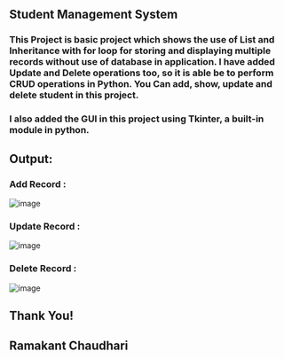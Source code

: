 ## Student Management System
### This Project is basic project which shows the use of List and Inheritance with for loop for storing and displaying multiple records without use of database in application. I have added Update and Delete operations too, so it is able be to perform CRUD operations in Python. You Can add, show, update and delete student in this project.
### I also added the GUI in this project using Tkinter, a built-in module in python.

## Output:
### Add Record :
![image](https://github.com/user-attachments/assets/6deedaa7-d2a1-4209-bd3d-702c2871b092)
### Update Record :
![image](https://github.com/user-attachments/assets/a20991cc-c819-4469-b6d6-3bec7b2b3c49)
### Delete Record :
![image](https://github.com/user-attachments/assets/2791d6fe-1036-4eb2-8e15-6e74bc7f516d)
## Thank You!
## Ramakant Chaudhari
